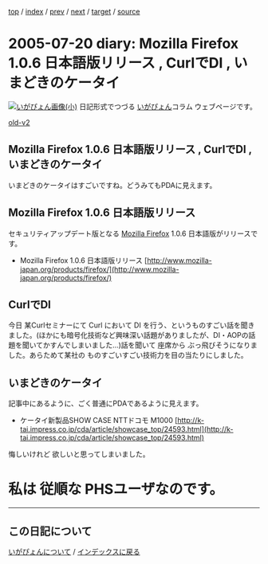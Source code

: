 [top](https://igapyon.github.io/diary/) 
 / [index](https://igapyon.github.io/diary/2005/index.html) 
 / [prev](https://igapyon.github.io/diary/2005/ig050719.html) 
 / [next](https://igapyon.github.io/diary/2005/ig050721.html) 
 / [target](https://igapyon.github.io/diary/2005/ig050720.html) 
 / [source](https://github.com/igapyon/diary/blob/gh-pages/2005/ig050720.html.src.md) 

2005-07-20 diary: Mozilla Firefox 1.0.6 日本語版リリース , CurlでDI , いまどきのケータイ
=====================================================================================================
[![いがぴょん画像(小)](https://igapyon.github.io/diary/images/iga200306s.jpg "いがぴょん")](https://igapyon.github.io/diary/memo/memoigapyon.html) 日記形式でつづる [いがぴょん](https://igapyon.github.io/diary/memo/memoigapyon.html)コラム ウェブページです。

[old-v2](ig050720-orig.html)

## Mozilla Firefox 1.0.6 日本語版リリース , CurlでDI , いまどきのケータイ

いまどきのケータイはすごいですね。どうみてもPDAに見えます。


## Mozilla Firefox 1.0.6 日本語版リリース

セキュリティアップデート版となる [Mozilla Firefox](http://www.igapyon.jp/igapyon/diary/keyword/firefox.html) 1.0.6 日本語版がリリースです。

* Mozilla Firefox 1.0.6 日本語版リリース
  [http://www.mozilla-japan.org/products/firefox/](http://www.mozilla-japan.org/products/firefox/)

## CurlでDI

今日 某Curlセミナーにて Curl において DI を行う、というものすごい話を聞きました。(ほかにも暗号化技術など興味深い話題がありましたが、DI・AOPの話題を聞いてかすんでしまいました…)話を聞いて 座席から ぶっ飛びそうになりました。あらためて某社の ものすごいすごい技術力を目の当たりにしました。

## いまどきのケータイ

記事中にあるように、ごく普通にPDAであるように見えます。

* ケータイ新製品SHOW CASE NTTドコモ M1000
  [http://k-tai.impress.co.jp/cda/article/showcase_top/24593.html](http://k-tai.impress.co.jp/cda/article/showcase_top/24593.html)

悔しいけれど 欲しいと思ってしまいました。
# 私は 従順な PHSユーザなのです。

----------------------------------------------------------------------------------------------------

## この日記について
[いがぴょんについて](https://igapyon.github.io/diary/memo/memoigapyon.html) / [インデックスに戻る](https://igapyon.github.io/diary/idxall.html)
